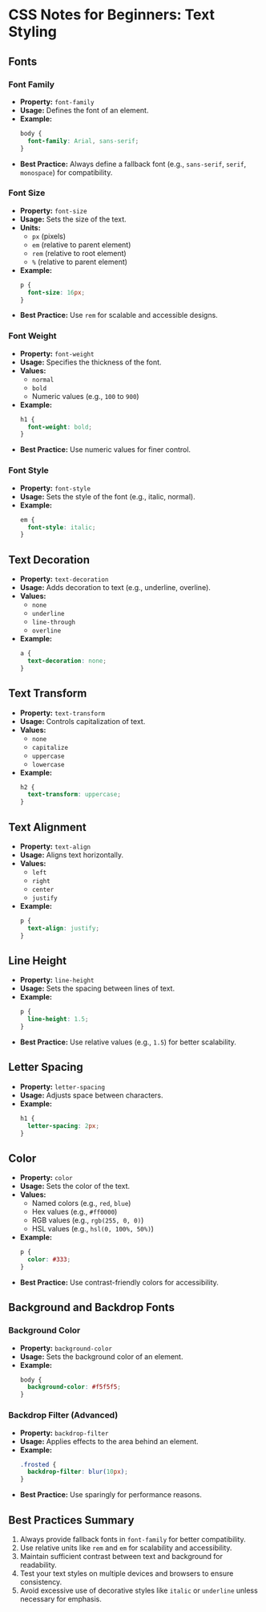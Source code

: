 # CSS Notes for Beginners: Text Styling

## Fonts

### Font Family

- **Property:** `font-family`
- **Usage:** Defines the font of an element.
- **Example:**
  ```css
  body {
    font-family: Arial, sans-serif;
  }
  ```
- **Best Practice:** Always define a fallback font (e.g., `sans-serif`, `serif`, `monospace`) for compatibility.

### Font Size

- **Property:** `font-size`
- **Usage:** Sets the size of the text.
- **Units:**
  - `px` (pixels)
  - `em` (relative to parent element)
  - `rem` (relative to root element)
  - `%` (relative to parent element)
- **Example:**
  ```css
  p {
    font-size: 16px;
  }
  ```
- **Best Practice:** Use `rem` for scalable and accessible designs.

### Font Weight

- **Property:** `font-weight`
- **Usage:** Specifies the thickness of the font.
- **Values:**
  - `normal`
  - `bold`
  - Numeric values (e.g., `100` to `900`)
- **Example:**
  ```css
  h1 {
    font-weight: bold;
  }
  ```
- **Best Practice:** Use numeric values for finer control.

### Font Style

- **Property:** `font-style`
- **Usage:** Sets the style of the font (e.g., italic, normal).
- **Example:**
  ```css
  em {
    font-style: italic;
  }
  ```

## Text Decoration

- **Property:** `text-decoration`
- **Usage:** Adds decoration to text (e.g., underline, overline).
- **Values:**
  - `none`
  - `underline`
  - `line-through`
  - `overline`
- **Example:**
  ```css
  a {
    text-decoration: none;
  }
  ```

## Text Transform

- **Property:** `text-transform`
- **Usage:** Controls capitalization of text.
- **Values:**
  - `none`
  - `capitalize`
  - `uppercase`
  - `lowercase`
- **Example:**
  ```css
  h2 {
    text-transform: uppercase;
  }
  ```

## Text Alignment

- **Property:** `text-align`
- **Usage:** Aligns text horizontally.
- **Values:**
  - `left`
  - `right`
  - `center`
  - `justify`
- **Example:**
  ```css
  p {
    text-align: justify;
  }
  ```

## Line Height

- **Property:** `line-height`
- **Usage:** Sets the spacing between lines of text.
- **Example:**
  ```css
  p {
    line-height: 1.5;
  }
  ```
- **Best Practice:** Use relative values (e.g., `1.5`) for better scalability.

## Letter Spacing

- **Property:** `letter-spacing`
- **Usage:** Adjusts space between characters.
- **Example:**
  ```css
  h1 {
    letter-spacing: 2px;
  }
  ```

## Color

- **Property:** `color`
- **Usage:** Sets the color of the text.
- **Values:**
  - Named colors (e.g., `red`, `blue`)
  - Hex values (e.g., `#ff0000`)
  - RGB values (e.g., `rgb(255, 0, 0)`)
  - HSL values (e.g., `hsl(0, 100%, 50%)`)
- **Example:**
  ```css
  p {
    color: #333;
  }
  ```
- **Best Practice:** Use contrast-friendly colors for accessibility.

## Background and Backdrop Fonts

### Background Color

- **Property:** `background-color`
- **Usage:** Sets the background color of an element.
- **Example:**
  ```css
  body {
    background-color: #f5f5f5;
  }
  ```

### Backdrop Filter (Advanced)

- **Property:** `backdrop-filter`
- **Usage:** Applies effects to the area behind an element.
- **Example:**
  ```css
  .frosted {
    backdrop-filter: blur(10px);
  }
  ```
- **Best Practice:** Use sparingly for performance reasons.

## Best Practices Summary

1. Always provide fallback fonts in `font-family` for better compatibility.
2. Use relative units like `rem` and `em` for scalability and accessibility.
3. Maintain sufficient contrast between text and background for readability.
4. Test your text styles on multiple devices and browsers to ensure consistency.
5. Avoid excessive use of decorative styles like `italic` or `underline` unless necessary for emphasis.

